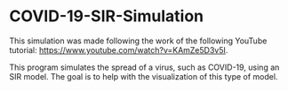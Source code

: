 # COVID-19-SIR-Simulation
This simulation was made following the work of the following YouTube tutorial: https://www.youtube.com/watch?v=KAmZe5D3v5I.

This program simulates the spread of a virus, such as COVID-19, using an SIR model. The goal is to help with the visualization of this type of model.
